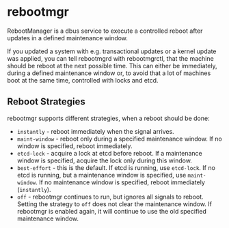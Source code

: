 # rebootmgr
RebootManager is a dbus service to execute a controlled reboot after updates in a defined maintenance window.

If you updated a system with e.g. transactional updates or a kernel update was applied, you can tell rebootmgrd with rebootmgrctl, that the machine should be reboot at the next possible time. This can either be immediately, during a defined maintenance window or, to avoid that a lot of machines boot at the same time, controlled with locks and etcd.

## Reboot Strategies

rebootmgr supports different strategies, when a reboot should be done:
* `instantly` - reboot immediately when the signal arrives.
* `maint-window` - reboot only during a specified maintenance window. If no window is specified, reboot immediately.
* `etcd-lock` - acquire a lock at etcd before reboot. If a maintenance window is specified, acquire the lock only during this window.
* `best-effort` - this is the default. If etcd is running, use `etcd-lock`. If no etcd is running, but a maintenance window is specified, use `maint-window`. If no maintenance window is specified, reboot immediately (`instantly`).
* `off` - rebootmgr continues to run, but ignores all signals to reboot. Setting the strategy to `off` does not clear the maintenance window. If rebootmgr is enabled again, it will continue to use the old specified maintenance window.

